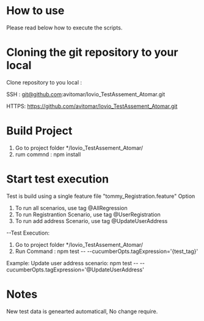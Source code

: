 # How to use 
Please read below how to execute the scripts.

# Cloning the git repository to your local
Clone repository to you local : 

SSH : git@github.com:avitomar/Iovio_TestAssement_Atomar.git

HTTPS: https://github.com/avitomar/Iovio_TestAssement_Atomar.git

# Build Project
1. Go to project folder */Iovio_TestAssement_Atomar/
2. rum commnd : npm install

# Start test execution

Test is build using a single feature file "tommy_Registration.feature"
Option 
1. To run all scenarios, use tag @AllRegression
2. To run Registrantion Scenario, use tag @UserRegistration
3. To run add address Scenario, use tag @UpdateUserAddress

--Test Execution:
1. Go to project folder */Iovio_TestAssement_Atomar/
2. Run Command : npm test -- --cucumberOpts.tagExpression='{test_tag}'

Example: 
    Update user address scenario: npm test -- --cucumberOpts.tagExpression='@UpdateUserAddress'

# Notes
New test data is genearted automaticall, No change require.
